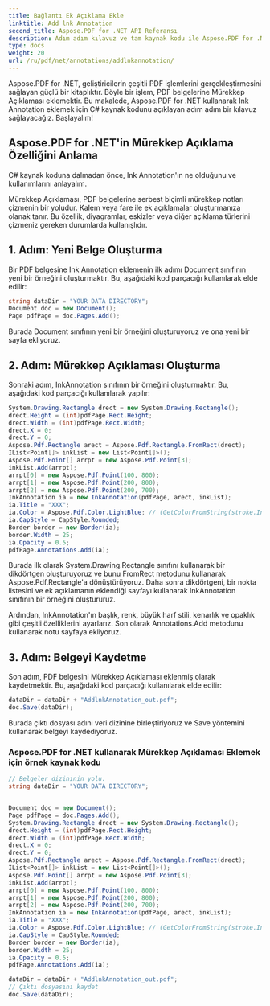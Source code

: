 ```yaml
---
title: Bağlantı Ek Açıklama Ekle
linktitle: Add lnk Annotation
second_title: Aspose.PDF for .NET API Referansı
description: Adım adım kılavuz ve tam kaynak kodu ile Aspose.PDF for .NET kullanarak C# dilinde Ink Annotation özelliğinin PDF belgelerine nasıl ekleneceğini öğrenin.
type: docs
weight: 20
url: /ru/pdf/net/annotations/addlnkannotation/
---
```

Aspose.PDF for .NET, geliştiricilerin çeşitli PDF işlemlerini gerçekleştirmesini sağlayan güçlü bir kitaplıktır. Böyle bir işlem, PDF belgelerine Mürekkep Açıklaması eklemektir. Bu makalede, Aspose.PDF for .NET kullanarak Ink Annotation eklemek için C# kaynak kodunu açıklayan adım adım bir kılavuz sağlayacağız. Başlayalım!

## Aspose.PDF for .NET'in Mürekkep Açıklama Özelliğini Anlama

C# kaynak koduna dalmadan önce, Ink Annotation'ın ne olduğunu ve kullanımlarını anlayalım.

Mürekkep Açıklaması, PDF belgelerine serbest biçimli mürekkep notları çizmenin bir yoludur. Kalem veya fare ile ek açıklamalar oluşturmanıza olanak tanır. Bu özellik, diyagramlar, eskizler veya diğer açıklama türlerini çizmeniz gereken durumlarda kullanışlıdır.

## 1. Adım: Yeni Belge Oluşturma

Bir PDF belgesine Ink Annotation eklemenin ilk adımı Document sınıfının yeni bir örneğini oluşturmaktır. Bu, aşağıdaki kod parçacığı kullanılarak elde edilir:

```csharp
string dataDir = "YOUR DATA DIRECTORY";
Document doc = new Document();
Page pdfPage = doc.Pages.Add();
```

Burada Document sınıfının yeni bir örneğini oluşturuyoruz ve ona yeni bir sayfa ekliyoruz.

## 2. Adım: Mürekkep Açıklaması Oluşturma

Sonraki adım, InkAnnotation sınıfının bir örneğini oluşturmaktır. Bu, aşağıdaki kod parçacığı kullanılarak yapılır:

```csharp
System.Drawing.Rectangle drect = new System.Drawing.Rectangle();
drect.Height = (int)pdfPage.Rect.Height;
drect.Width = (int)pdfPage.Rect.Width;
drect.X = 0;
drect.Y = 0;
Aspose.Pdf.Rectangle arect = Aspose.Pdf.Rectangle.FromRect(drect);
IList<Point[]> inkList = new List<Point[]>();
Aspose.Pdf.Point[] arrpt = new Aspose.Pdf.Point[3];
inkList.Add(arrpt);
arrpt[0] = new Aspose.Pdf.Point(100, 800);
arrpt[1] = new Aspose.Pdf.Point(200, 800);
arrpt[2] = new Aspose.Pdf.Point(200, 700);
InkAnnotation ia = new InkAnnotation(pdfPage, arect, inkList);
ia.Title = "XXX";
ia.Color = Aspose.Pdf.Color.LightBlue; // (GetColorFromString(stroke.InkColor));
ia.CapStyle = CapStyle.Rounded;
Border border = new Border(ia);
border.Width = 25;
ia.Opacity = 0.5;
pdfPage.Annotations.Add(ia);
```

Burada ilk olarak System.Drawing.Rectangle sınıfını kullanarak bir dikdörtgen oluşturuyoruz ve bunu FromRect metodunu kullanarak Aspose.Pdf.Rectangle'a dönüştürüyoruz. Daha sonra dikdörtgeni, bir nokta listesini ve ek açıklamanın eklendiği sayfayı kullanarak InkAnnotation sınıfının bir örneğini oluştururuz.

Ardından, InkAnnotation'ın başlık, renk, büyük harf stili, kenarlık ve opaklık gibi çeşitli özelliklerini ayarlarız. Son olarak Annotations.Add metodunu kullanarak notu sayfaya ekliyoruz.

## 3. Adım: Belgeyi Kaydetme

Son adım, PDF belgesini Mürekkep Açıklaması eklenmiş olarak kaydetmektir. Bu, aşağıdaki kod parçacığı kullanılarak elde edilir:

```csharp
dataDir = dataDir + "AddlnkAnnotation_out.pdf";
doc.Save(dataDir);
```

Burada çıktı dosyası adını veri dizinine birleştiriyoruz ve Save yöntemini kullanarak belgeyi kaydediyoruz.

### Aspose.PDF for .NET kullanarak Mürekkep Açıklaması Eklemek için örnek kaynak kodu

```csharp
// Belgeler dizininin yolu.
string dataDir = "YOUR DATA DIRECTORY";


Document doc = new Document();
Page pdfPage = doc.Pages.Add();
System.Drawing.Rectangle drect = new System.Drawing.Rectangle();
drect.Height = (int)pdfPage.Rect.Height;
drect.Width = (int)pdfPage.Rect.Width;
drect.X = 0;
drect.Y = 0;
Aspose.Pdf.Rectangle arect = Aspose.Pdf.Rectangle.FromRect(drect);
IList<Point[]> inkList = new List<Point[]>();
Aspose.Pdf.Point[] arrpt = new Aspose.Pdf.Point[3];
inkList.Add(arrpt);
arrpt[0] = new Aspose.Pdf.Point(100, 800);
arrpt[1] = new Aspose.Pdf.Point(200, 800);
arrpt[2] = new Aspose.Pdf.Point(200, 700);
InkAnnotation ia = new InkAnnotation(pdfPage, arect, inkList);
ia.Title = "XXX";
ia.Color = Aspose.Pdf.Color.LightBlue; // (GetColorFromString(stroke.InkColor));
ia.CapStyle = CapStyle.Rounded;
Border border = new Border(ia);
border.Width = 25;
ia.Opacity = 0.5;
pdfPage.Annotations.Add(ia);

dataDir = dataDir + "AddlnkAnnotation_out.pdf";
// Çıktı dosyasını kaydet
doc.Save(dataDir);
```